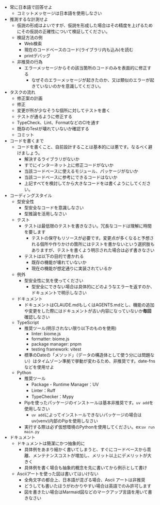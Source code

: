 - 常に日本語で回答せよ
  - コミットメッセージは日本語を使用しなさい
- 推測するな計測せよ
  - 仮説の形成はよいですが、仮説を形成した場合はその精度を上げるためにその仮説の正確性について検証してください。
  - 検証方法の例
    - Web検索
    - 現在のコードベースのコード(ライブラリ内も込み)を読む
    - printデバッグ
  - 非推奨の行為
    - エラーメッセージからその該当箇所のコードのみを表面的に修正する
      - なぜそのエラーメッセージが起きたのか、又は類似のエラーが起きていないのかを意識してください。
- タスクの流れ
  - 修正案の計画
  - 修正
  - 変更が所が少なそうな個所に対してテストを書く
  - テストが通るように修正する
  - TypeCheck、Lint、FormatなどのCIを通す
  - 既存のTestが壊れていないか確認する
  - コミット
- コードを書くまで
  - コードを書くこと、自前設計することは基本的には悪です。なるべく避けましょう。
    - 解決するライブラリがないか
    - すでにインターネット上に修正コードがないか
    - 当該コードベースに使えるモジュール、パッケージがないか
    - 当該コードベースに参考にできるコードはないか
    - 上記すべてを検討してから大きなコードをは書くようにしてください。
- コーディングスタイル
  - 型安全性
    - 型安全なコードを意識しなさい
    - 型推論を活用しなさい
  - テスト
    - テストは最低限のテストを書きなさい。冗長なコードは理解に時間を要します
      - テストの保守もリソースが必要です。変更点が多くなると予想される個所や作りかけの箇所にはテストを書かないという選択肢もありますが、テストを書くよう明示された場合は必ず書きなさい
    - テストは以下の目的で書かれる
      - 既存の機能が壊れていないか
      - 現在の機能が想定通りに実装されているか
  - 例外
    - 型安全性に気を使ってください
      - 型安全にできない場合は具体的にどのようなエラーを返すのか、ドキュメントで明示しなさい
  - ドキュメント
    - ドキュメントはCLAUDE.mdもしくはAGENTS.mdとし、機能の追加や変更をした際にはドキュメントが古い内容になっていないか**毎回**確認しなさい
  - TypeScript
    - 推奨ツール(明示されない限り以下のものを使用)
      - linter: biome.js
      - formatter: biome.js
      - package manager: pnpm
      - testing framework: vitest
    - 標準のDateの「メソッド」（データの構造体として使う分には問題ない）はタイムゾーン準拠で挙動が変わるため、非推奨です。date-fnsなどを使用せよ
  - Python
    - 推奨ツール
      - Package・Runtime Manager：UV
      - Linter：Ruff
      - TypeChecker：Mypy
    - Pipを使ったパッケージのインストールは基本非推奨です。`uv add`を使用しなさい
      - `uv add`によってインストールできないパッケージの場合はuv(venv)内部のPipを使用しなさい
    - 実行する際は必ず仮想環境のPythonを使用してください。ex:`uv run main.py`
- ドキュメント
  - ドキュメントは簡潔にかつ抽象的に
    - 具体例をあまり細かく書いてしまうと、すぐにコードベースから乖離、メンテナンスコストが増加し、メリット以上にデメリットが大きく
    - 具体例を書く場合も抽象的概念を先に書いてから例示として書け
  - Asciiアートを使った図は書いてはいけない
    - 全角文字の都合上、日本語が混ざる場合、Ascii アートは非推奨
    - どうしても書いたほうがわかりやすい場合は英語でのみ許可します
    - 図を書きたい場合はMarmaid図などのマークアップ言語を用いて書きなさい